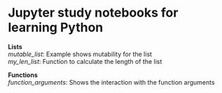 # Jupyter study notebooks for learning Python

**Lists**  
*mutable_list*: Example shows mutability for the list  
*my_len_list*: Function to calculate the length of the list  

**Functions**  
*function_arguments*: Shows the interaction with the function arguments  
